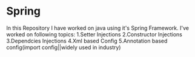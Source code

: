 # Spring

In this Repository I have worked on java using it's Spring Framework. I've worked on following topics:
1.Setter Injections
2.Constructor Injections
3.Dependcies Injections
4.Xml based Config
5.Annotation based config(import config||widely used in industry)
